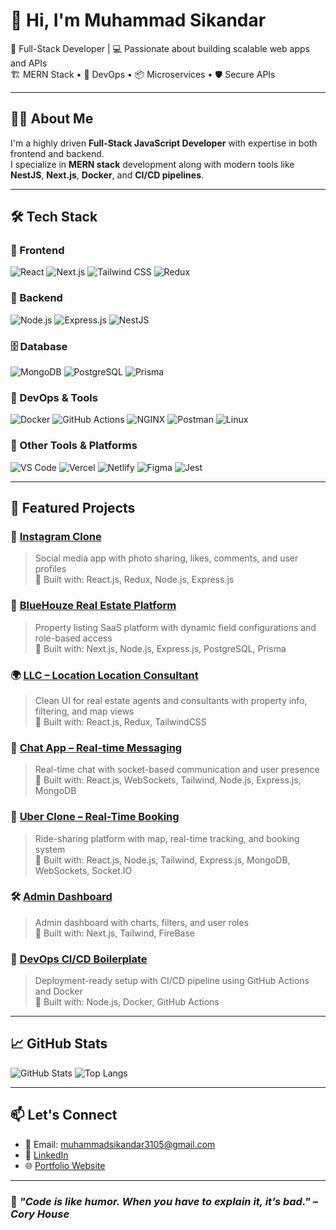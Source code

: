 # 👋 Hi, I'm Muhammad Sikandar

🚀 Full-Stack Developer | 💻 Passionate about building scalable web apps and APIs  
🏗️ MERN Stack • 🧰 DevOps • 📦 Microservices • 🛡️ Secure APIs

---

## 🧑‍💻 About Me

I'm a highly driven **Full-Stack JavaScript Developer** with expertise in both frontend and backend.  
I specialize in **MERN stack** development along with modern tools like **NestJS**, **Next.js**, **Docker**, and **CI/CD pipelines**.

---

## 🛠️ Tech Stack

### 🧩 Frontend
![React](https://img.shields.io/badge/-React-61DAFB?logo=react&logoColor=white&style=flat)
![Next.js](https://img.shields.io/badge/-Next.js-000000?logo=nextdotjs&style=flat)
![Tailwind CSS](https://img.shields.io/badge/-TailwindCSS-38B2AC?logo=tailwindcss&logoColor=white&style=flat)
![Redux](https://img.shields.io/badge/-Redux-764ABC?logo=redux&style=flat)

### 🧠 Backend
![Node.js](https://img.shields.io/badge/-Node.js-339933?logo=node.js&logoColor=white&style=flat)
![Express.js](https://img.shields.io/badge/-Express.js-000000?logo=express&style=flat)
![NestJS](https://img.shields.io/badge/-NestJS-E0234E?logo=nestjs&logoColor=white&style=flat)

### 🗄️ Database
![MongoDB](https://img.shields.io/badge/-MongoDB-47A248?logo=mongodb&logoColor=white&style=flat)
![PostgreSQL](https://img.shields.io/badge/-PostgreSQL-336791?logo=postgresql&logoColor=white&style=flat)
![Prisma](https://img.shields.io/badge/-Prisma-2D3748?logo=prisma&style=flat)

### 🐳 DevOps & Tools
![Docker](https://img.shields.io/badge/-Docker-2496ED?logo=docker&logoColor=white&style=flat)
![GitHub Actions](https://img.shields.io/badge/-GitHub%20Actions-2088FF?logo=githubactions&logoColor=white&style=flat)
![NGINX](https://img.shields.io/badge/-NGINX-009639?logo=nginx&logoColor=white&style=flat)
![Postman](https://img.shields.io/badge/-Postman-FF6C37?logo=postman&logoColor=white&style=flat)
![Linux](https://img.shields.io/badge/-Linux-FCC624?logo=linux&logoColor=black&style=flat)

### 🧰 Other Tools & Platforms
![VS Code](https://img.shields.io/badge/-VS%20Code-007ACC?logo=visualstudiocode&style=flat)
![Vercel](https://img.shields.io/badge/-Vercel-000000?logo=vercel&style=flat)
![Netlify](https://img.shields.io/badge/-Netlify-00C7B7?logo=netlify&logoColor=white&style=flat)
![Figma](https://img.shields.io/badge/-Figma-F24E1E?logo=figma&logoColor=white&style=flat)
![Jest](https://img.shields.io/badge/-Jest-C21325?logo=jest&logoColor=white&style=flat)

---

## 📂 Featured Projects

### 📸 [Instagram Clone](https://github.com/muhammadsikandar3105/Instagram-performance-clone)
> Social media app with photo sharing, likes, comments, and user profiles  
🧱 Built with: React.js, Redux, Node.js, Express.js

### 🏢 [BlueHouze Real Estate Platform](https://github.com/yourusername/bluehouze)
> Property listing SaaS platform with dynamic field configurations and role-based access  
🧱 Built with: Next.js, Node.js, Express.js, PostgreSQL, Prisma

### 🌍 [LLC – Location Location Consultant](https://github.com/yourusername/llc-platform)
> Clean UI for real estate agents and consultants with property info, filtering, and map views  
🧱 Built with: React.js, Redux, TailwindCSS

### 💬 [Chat App – Real-time Messaging](https://github.com/yourusername/chatapp-realtime)
> Real-time chat with socket-based communication and user presence  
🧱 Built with: React.js, WebSockets, Tailwind, Node.js, Express.js, MongoDB

### 🚗 [Uber Clone – Real-Time Booking](https://github.com/yourusername/uber-clone)
> Ride-sharing platform with map, real-time tracking, and booking system  
🧱 Built with: React.js, Node.js, Tailwind, Express.js, MongoDB, WebSockets, Socket.IO

### 🛠️ [Admin Dashboard](https://github.com/yourusername/admin-dashboard)
> Admin dashboard with charts, filters, and user roles  
🧱 Built with: Next.js, Tailwind, FireBase

### 📡 [DevOps CI/CD Boilerplate](https://github.com/yourusername/devops-template)
> Deployment-ready setup with CI/CD pipeline using GitHub Actions and Docker  
🧱 Built with: Node.js, Docker, GitHub Actions

---

## 📈 GitHub Stats

![GitHub Stats](https://github-readme-stats.vercel.app/api?username=muhammadsikandar3105&show_icons=true&theme=radical)
![Top Langs](https://github-readme-stats.vercel.app/api/top-langs/?username=muhammadsikandar3105&layout=compact&theme=radical)

---

## 📫 Let's Connect

- 📧 Email: muhammadsikandar3105@gmail.com  
- 💼 [LinkedIn](https://www.linkedin.com/in/muhammad-sikandar-bb127a319/)  
- 🌐 [Portfolio Website](https://sikandardev.netlify.app)

---

### 🔖 *"Code is like humor. When you have to explain it, it’s bad." – Cory House*

